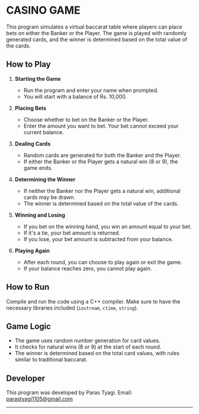 
# CASINO GAME

This program simulates a virtual baccarat table where players can place bets on either the Banker or the Player. The game is played with randomly generated cards, and the winner is determined based on the total value of the cards.

## How to Play

1. **Starting the Game**
   - Run the program and enter your name when prompted.
   - You will start with a balance of Rs. 10,000.

2. **Placing Bets**
   - Choose whether to bet on the Banker or the Player.
   - Enter the amount you want to bet. Your bet cannot exceed your current balance.

3. **Dealing Cards**
   - Random cards are generated for both the Banker and the Player.
   - If either the Banker or the Player gets a natural win (8 or 9), the game ends.

4. **Determining the Winner**
   - If neither the Banker nor the Player gets a natural win, additional cards may be drawn.
   - The winner is determined based on the total value of the cards.

5. **Winning and Losing**
   - If you bet on the winning hand, you win an amount equal to your bet.
   - If it's a tie, your bet amount is returned.
   - If you lose, your bet amount is subtracted from your balance.

6. **Playing Again**
   - After each round, you can choose to play again or exit the game.
   - If your balance reaches zero, you cannot play again.

## How to Run

Compile and run the code using a C++ compiler. Make sure to have the necessary libraries included (`iostream`, `ctime`, `string`).

## Game Logic

- The game uses random number generation for card values.
- It checks for natural wins (8 or 9) at the start of each round.
- The winner is determined based on the total card values, with rules similar to traditional baccarat.

## Developer

This program was developed by Paras Tyagi.
Email: parastyagi1105@gmail.com

---------------------------------------------------------------------------------------------------------------------------------------------------

